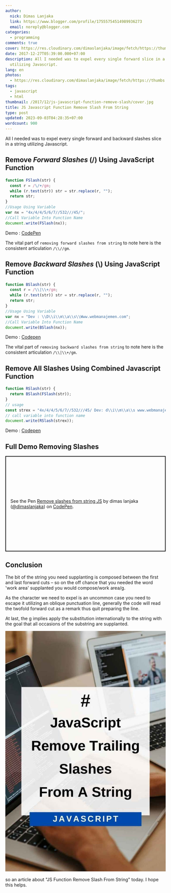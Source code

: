 ```yaml
---
author:
  nick: Dimas Lanjaka
  link: https://www.blogger.com/profile/17555754514989936273
  email: noreply@blogger.com
categories:
  - programming
comments: true
cover: https://res.cloudinary.com/dimaslanjaka/image/fetch/https://thumbs.dreamstime.com/z/javascript-flat-illustration-abstract-design-development-concepts-elements-mobile-web-applications-50893845.jpg
date: 2017-12-27T05:39:00.000+07:00
description: All I needed was to expel every single forward slice in a string
  utilizing Javascript.
lang: en
photos:
  - https://res.cloudinary.com/dimaslanjaka/image/fetch/https://thumbs.dreamstime.com/z/javascript-flat-illustration-abstract-design-development-concepts-elements-mobile-web-applications-50893845.jpg
tags:
  - javascript
  - html
thumbnail: /2017/12/js-javascript-function-remove-slash/cover.jpg
title: JS Javascript Function Remove Slash From String
type: post
updated: 2023-09-03T04:28:35+07:00
wordcount: 900
---
```


All I needed was to expel every single forward and backward slashes slice in a string utilizing Javascript.

## Remove _Forward Slashes_ (/) Using JavaScript Function

```js
function FSlash(str) {
  const r = /\/+/gm;
  while (r.test(str)) str = str.replace(r, "");
  return str;
}
//Usage Using Variable
var nx = "4x/4/4/5/6/7//532///45/";
//Call Variable Into Function Name
document.write(FSlash(nx));
```

Demo : [CodePen](https://codepen.io/dimaslanjaka/pen/dJNZzb?forward-slashes)

The vital part of `removing forward slashes from string` to note here is the consistent articulation `/\\//gm`.

## Remove _Backward Slashes_ (\\) Using JavaScript Function

```js
function BSlash(str) {
  const r = /\\|\\+/gm;
  while (r.test(str)) str = str.replace(r, "");
  return str;
}
//Usage Using Variable
var nx = "Dev : \\D\\i\\m\\a\\s\\Www.webmanajemen.com";
//Call Variable Into Function Name
document.write(BSlash(nx));
```

Demo : [Codepen](https://codepen.io/dimaslanjaka/pen/dJNZzb?backward-slashes)

The vital part of `removing backward slashes from string` to note here is the consistent articulation `/\\|\\+/gm`.

## Remove All Slashes Using Combined Javascript Function

```js
function RSlash(str) {
  return BSlash(FSlash(str));
}
// usage
const strex = "4x/4/4/5/6/7//532///45/ Dev: d\\i\\m\\a\\s www.webmanajemen.com";
// call variable into function name
document.write(RSlash(strex));
```

Demo : [Codepen](https://codepen.io/dimaslanjaka/pen/dJNZzb?all-slashes)

## Full Demo Removing Slashes
<p class="codepen" data-height="300" data-theme-id="dark" data-default-tab="result" data-slug-hash="dJNZzb" data-preview="true" data-editable="true" data-user="dimaslanjaka" style="height: 300px; box-sizing: border-box; display: flex; align-items: center; justify-content: center; border: 2px solid; margin: 1em 0; padding: 1em;">
  <span>See the Pen <a href="https://codepen.io/dimaslanjaka/pen/dJNZzb" rel="nofollow noopener">
  Remove slashes from string JS</a> by dimas lanjaka (<a href="https://codepen.io/dimaslanjaka" rel="nofollow noopener">@dimaslanjaka</a>)
  on <a href="https://codepen.io" rel="nofollow noopener">CodePen</a>.</span>
</p>
<script async src="https://cpwebassets.codepen.io/assets/embed/ei.js"></script>

## Conclusion
The bit of the string you need supplanting is composed between the first and last forward cuts – so on the off chance that you needed the word 'work area' supplanted you would compose/work area/g.

As the character we need to expel is an uncommon case you need to escape it utilizing an oblique punctuation line, generally the code will read the twofold forward cut as a remark thus quit preparing the line.

At last, the g implies apply the substitution internationally to the string with the goal that all occasions of the substring are supplanted.

![JavaScript Function](js-javascript-function-remove-slash/cover.jpg)

<!--![JavaScript Function](js-javascript-function-remove-slash/cover.jpg "JavaScript function")-->

so an article about "JS Function Remove Slash From String" today. I hope this helps.